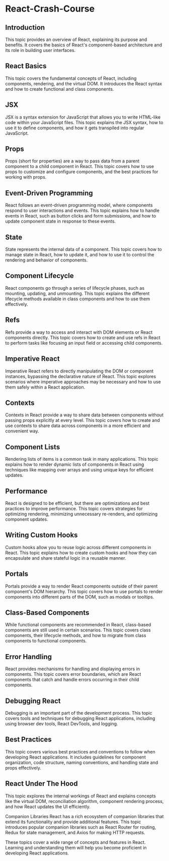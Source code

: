 # React-Crash-Course

## Introduction
This topic provides an overview of React, explaining its purpose and benefits. It covers the basics of React's component-based architecture and its role in building user interfaces.

## React Basics
This topic covers the fundamental concepts of React, including components, rendering, and the virtual DOM. It introduces the React syntax and how to create functional and class components.

## JSX
JSX is a syntax extension for JavaScript that allows you to write HTML-like code within your JavaScript files. This topic explains the JSX syntax, how to use it to define components, and how it gets transpiled into regular JavaScript.

## Props
Props (short for properties) are a way to pass data from a parent component to a child component in React. This topic covers how to use props to customize and configure components, and the best practices for working with props.

## Event-Driven Programming
React follows an event-driven programming model, where components respond to user interactions and events. This topic explains how to handle events in React, such as button clicks and form submissions, and how to update component state in response to these events.

## State
State represents the internal data of a component. This topic covers how to manage state in React, how to update it, and how to use it to control the rendering and behavior of components.

## Component Lifecycle
React components go through a series of lifecycle phases, such as mounting, updating, and unmounting. This topic explains the different lifecycle methods available in class components and how to use them effectively.

## Refs
Refs provide a way to access and interact with DOM elements or React components directly. This topic covers how to create and use refs in React to perform tasks like focusing an input field or accessing child components.

## Imperative React
Imperative React refers to directly manipulating the DOM or component instances, bypassing the declarative nature of React. This topic explores scenarios where imperative approaches may be necessary and how to use them safely within a React application.

## Contexts
Contexts in React provide a way to share data between components without passing props explicitly at every level. This topic covers how to create and use contexts to share data across components in a more efficient and convenient way.

## Component Lists
Rendering lists of items is a common task in many applications. This topic explains how to render dynamic lists of components in React using techniques like mapping over arrays and using unique keys for efficient updates.

## Performance
React is designed to be efficient, but there are optimizations and best practices to improve performance. This topic covers strategies for optimizing rendering, minimizing unnecessary re-renders, and optimizing component updates.

## Writing Custom Hooks
Custom hooks allow you to reuse logic across different components in React. This topic explains how to create custom hooks and how they can encapsulate and share stateful logic in a reusable manner.

## Portals
Portals provide a way to render React components outside of their parent component's DOM hierarchy. This topic covers how to use portals to render components into different parts of the DOM, such as modals or tooltips.

## Class-Based Components
While functional components are recommended in React, class-based components are still used in certain scenarios. This topic covers class components, their lifecycle methods, and how to migrate from class components to functional components.

## Error Handling
React provides mechanisms for handling and displaying errors in components. This topic covers error boundaries, which are React components that catch and handle errors occurring in their child components.

## Debugging React
Debugging is an important part of the development process. This topic covers tools and techniques for debugging React applications, including using browser dev tools, React DevTools, and logging.

## Best Practices
This topic covers various best practices and conventions to follow when developing React applications. It includes guidelines for component organization, code structure, naming conventions, and handling state and props effectively.

## React Under The Hood
This topic explores the internal workings of React and explains concepts like the virtual DOM, reconciliation algorithm, component rendering process, and how React updates the UI efficiently.

Companion Libraries
React has a rich ecosystem of companion libraries that extend its functionality and provide additional features. This topic introduces popular companion libraries such as React Router for routing, Redux for state management, and Axios for making HTTP requests.

These topics cover a wide range of concepts and features in React. Learning and understanding them will help you become proficient in developing React applications.
